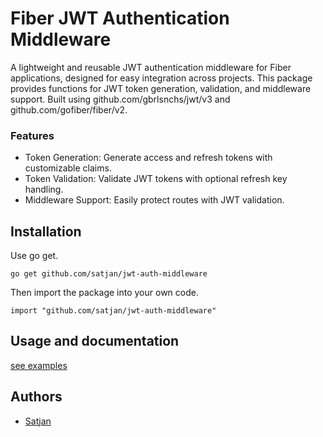 
# Fiber JWT Authentication Middleware

A lightweight and reusable JWT authentication middleware for Fiber applications, designed for easy integration across projects. This package provides functions for JWT token generation, validation, and middleware support. Built using github.com/gbrlsnchs/jwt/v3 and github.com/gofiber/fiber/v2.

### Features

- Token Generation: Generate access and refresh tokens with customizable claims.
- Token Validation: Validate JWT tokens with optional refresh key handling.
- Middleware Support: Easily protect routes with JWT validation.

## Installation

Use go get.

	go get github.com/satjan/jwt-auth-middleware

Then import the package into your own code.

	import "github.com/satjan/jwt-auth-middleware"

## Usage and documentation

[see examples](https://github.com/satjan/pggorm/tree/main/_examples)

## Authors
- [Satjan](https://github.com/satjan)